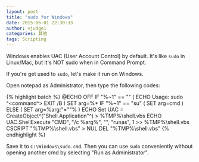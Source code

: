 ```yaml
---
layout: post
title: "sudo for Windows"
date: 2015-06-01 22:30:33
author: vjudge1
categories: 其他
tags: Scripting
---
```

Windows enables UAC (User Account Control) by default. It's like `sudo` in Linux/Mac, but it's NOT sudo when in Command Prompt.

If you're get used to `sudo`, let's make it run on Windows.





Open notepad as Administrator, then type the following codes:

{% highlight batch %}
@ECHO OFF
IF "%~1" == "" (
    ECHO Usage: sudo ^<command^>
    EXIT /B
)
SET arg=%*
IF "%~1" == "su" (
    SET arg=cmd
) ELSE (
    SET arg=%arg:"=""%
)
ECHO Set UAC = CreateObject^("Shell.Application"^) > %TMP%\shell.vbs
ECHO UAC.ShellExecute "CMD", "/c %arg%", "", "runas", 1 >> %TMP%\shell.vbs
CSCRIPT "%TMP%\shell.vbs" > NUL
DEL "%TMP%\shell.vbs"
{% endhighlight %}

Save it to `C:\Windows\sudo.cmd`. Then you can use `sudo` conveniently without opening another cmd by selecting "Run as Administrator".
